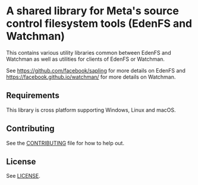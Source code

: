 # A shared library for Meta's source control filesystem tools (EdenFS and Watchman)
This contains various utility libraries common between EdenFS and Watchman as
well as utilities for clients of EdenFS or Watchman.

See https://github.com/facebook/sapling for more details on EdenFS
and https://facebook.github.io/watchman/ for more details on Watchman.

## Requirements
This library is cross platform supporting Windows, Linux and macOS.

## Contributing

See the [CONTRIBUTING](CONTRIBUTING.md) file for how to help out.

## License

See [LICENSE](LICENSE).
